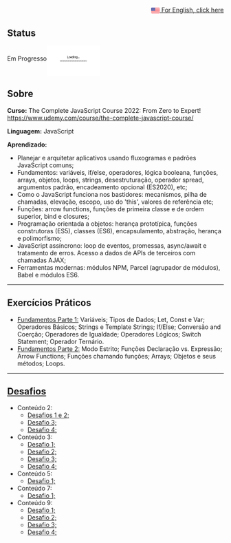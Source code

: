 <p align="right"><a href="README.md"><img src="img/us-flag.png" height="20" align="center">  For English, click here </a></p>

## Status
Em Progresso<img src="img/loading.gif" height="70" align="middle"></img>

## Sobre
**Curso:** The Complete JavaScript Course 2022: From Zero to Expert! https://www.udemy.com/course/the-complete-javascript-course/

**Linguagem:** JavaScript

**Aprendizado:**
- Planejar e arquitetar aplicativos usando fluxogramas e padrões JavaScript comuns;
- Fundamentos: variáveis, if/else, operadores, lógica booleana, funções, arrays, objetos, loops, strings, desestruturação, operador spread, argumentos padrão, encadeamento opcional (ES2020), etc;
- Como o JavaScript funciona nos bastidores: mecanismos, pilha de chamadas, elevação, escopo, uso do 'this', valores de referência etc;
- Funções: arrow functions, funções de primeira classe e de ordem superior, bind e closures;
- Programação orientada a objetos: herança prototípica, funções construtoras (ES5), classes (ES6), encapsulamento, abstração, herança e polimorfismo;
- JavaScript assíncrono: loop de eventos, promessas, async/await e tratamento de erros. Acesso a dados de APIs de terceiros com chamadas AJAX;
- Ferramentas modernas: módulos NPM, Parcel (agrupador de módulos), Babel e módulos ES6.

------------------------------------------------------------------------------------------------------------------------------------------------------- 

 

## Exercícios Práticos
- <a href="Section2/practiceExercises.js">Fundamentos Parte 1:</a> Variáveis; Tipos de Dados; Let, Const e Var; Operadores Básicos; Strings e Template Strings;
If/Else; Conversão and Coerção; Operadores de Igualdade; Operadores Lógicos; Switch Statement; Operador Ternário.
- <a href="Section3/practiceExercises.js">Fundamentos Parte 2:</a> Modo Estrito; Funções Declaração vs. Expressão; Arrow Functions; Funções chamando funções; Arrays; Objetos e seus métodos; Loops.

------------------------------------------------------------------------------------------------------------------------------------------------------- 
 

## <a href="all-coding-challenges.pdf">Desafios</a>
- Conteúdo 2:
  - <a href="Section2/codingChallenge1_2.js">Desafios 1 e 2;</a>
  - <a href="Section2/codingChallenge3.js">Desafio 3;</a>
  - <a href="Section2/codingChallenge4.js">Desafio 4;</a>
- Conteúdo 3:
  - <a href="Section3/codingChallenge1.js">Desafio 1;</a>
  - <a href="Section3/codingChallenge2.js">Desafio 2;</a>
  - <a href="Section3/codingChallenge3.js">Desafio 3;</a>
  - <a href="Section3/codingChallenge4.js">Desafio 4;</a>
- Conteúdo 5:
  - <a href="Section5/codingChallenge1.js">Desafio 1;</a>
- Conteúdo 7:
  - <a href="Section7/codingChallenge1.js">Desafio 1;</a>
- Conteúdo 9:
  - <a href="Section9/codingChallenge1.js">Desafio 1;</a>
  - <a href="Section9/codingChallenge2.js">Desafio 2;</a>
  - <a href="Section9/codingChallenge3.js">Desafio 3;</a>
  - <a href="Section9/codingChallenge4.js">Desafio 4;</a>
 

 



 

